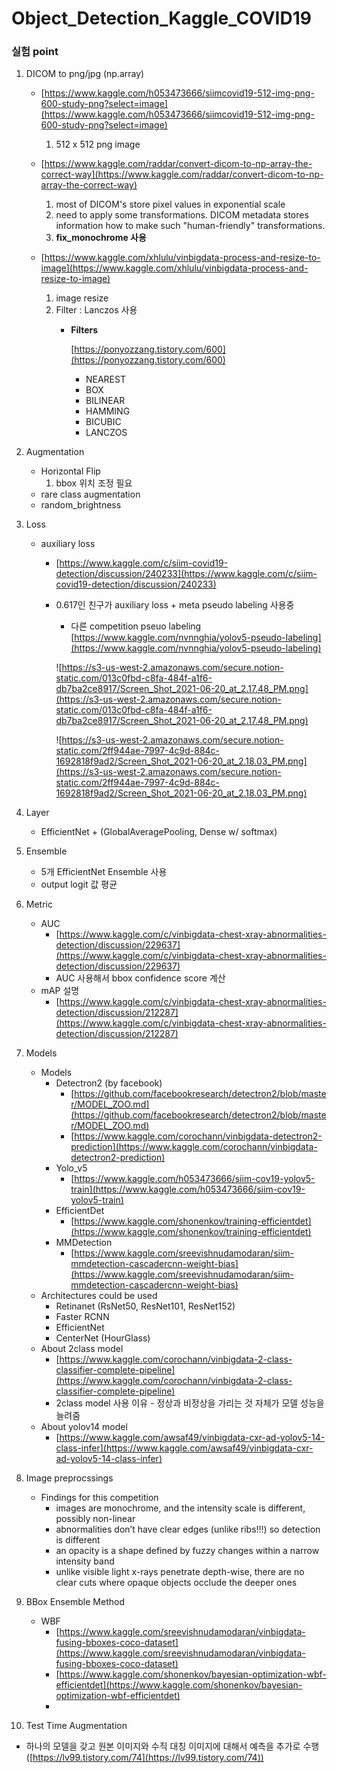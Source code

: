 # Object_Detection_Kaggle_COVID19

### 실험 point

1. DICOM to png/jpg (np.array)
    - [https://www.kaggle.com/h053473666/siimcovid19-512-img-png-600-study-png?select=image](https://www.kaggle.com/h053473666/siimcovid19-512-img-png-600-study-png?select=image)
        1. 512 x 512 png image
        
    - [https://www.kaggle.com/raddar/convert-dicom-to-np-array-the-correct-way](https://www.kaggle.com/raddar/convert-dicom-to-np-array-the-correct-way)
        1. most of DICOM's store pixel values in exponential scale
        2. need to apply some transformations. DICOM metadata stores information how to make such "human-friendly" transformations.
        3. **fix_monochrome 사용**
        
    - [https://www.kaggle.com/xhlulu/vinbigdata-process-and-resize-to-image](https://www.kaggle.com/xhlulu/vinbigdata-process-and-resize-to-image)
        1. image resize 
        2. Filter : Lanczos 사용
            - **Filters**
                
                [https://ponyozzang.tistory.com/600](https://ponyozzang.tistory.com/600)
                
                - NEAREST
                - BOX
                - BILINEAR
                - HAMMING
                - BICUBIC
                - LANCZOS
        
2. Augmentation
    - Horizontal Flip
        1. bbox 위치 조정 필요
    - rare class augmentation
    - random_brightness
    
3. Loss 
    - auxiliary loss
        - [https://www.kaggle.com/c/siim-covid19-detection/discussion/240233](https://www.kaggle.com/c/siim-covid19-detection/discussion/240233)
        - 0.617인 친구가 auxiliary loss + meta pseudo labeling 사용중
            - 다른 competition pseuo labeling [https://www.kaggle.com/nvnnghia/yolov5-pseudo-labeling](https://www.kaggle.com/nvnnghia/yolov5-pseudo-labeling)
            
             
            
            ![https://s3-us-west-2.amazonaws.com/secure.notion-static.com/013c0fbd-c8fa-484f-a1f6-db7ba2ce8917/Screen_Shot_2021-06-20_at_2.17.48_PM.png](https://s3-us-west-2.amazonaws.com/secure.notion-static.com/013c0fbd-c8fa-484f-a1f6-db7ba2ce8917/Screen_Shot_2021-06-20_at_2.17.48_PM.png)
            
            ![https://s3-us-west-2.amazonaws.com/secure.notion-static.com/2ff944ae-7997-4c9d-884c-1692818f9ad2/Screen_Shot_2021-06-20_at_2.18.03_PM.png](https://s3-us-west-2.amazonaws.com/secure.notion-static.com/2ff944ae-7997-4c9d-884c-1692818f9ad2/Screen_Shot_2021-06-20_at_2.18.03_PM.png)
            
    
4. Layer 
    - EfficientNet + (GlobalAveragePooling, Dense w/ softmax)
    
5. Ensemble 
    - 5개 EfficientNet Ensemble 사용
    - output logit 값 평균 
6. Metric
    - AUC
        - [https://www.kaggle.com/c/vinbigdata-chest-xray-abnormalities-detection/discussion/229637](https://www.kaggle.com/c/vinbigdata-chest-xray-abnormalities-detection/discussion/229637)
        - AUC 사용해서 bbox confidence score 계산
    - mAP 설명
        - [https://www.kaggle.com/c/vinbigdata-chest-xray-abnormalities-detection/discussion/212287](https://www.kaggle.com/c/vinbigdata-chest-xray-abnormalities-detection/discussion/212287)
7. Models
    - Models
        - Detectron2 (by facebook)
            - [https://github.com/facebookresearch/detectron2/blob/master/MODEL_ZOO.md](https://github.com/facebookresearch/detectron2/blob/master/MODEL_ZOO.md)
            - [https://www.kaggle.com/corochann/vinbigdata-detectron2-prediction](https://www.kaggle.com/corochann/vinbigdata-detectron2-prediction)
        - Yolo_v5
            - [https://www.kaggle.com/h053473666/siim-cov19-yolov5-train](https://www.kaggle.com/h053473666/siim-cov19-yolov5-train)
        - EfficientDet
            - [https://www.kaggle.com/shonenkov/training-efficientdet](https://www.kaggle.com/shonenkov/training-efficientdet)
        - MMDetection
            - [https://www.kaggle.com/sreevishnudamodaran/siim-mmdetection-cascadercnn-weight-bias](https://www.kaggle.com/sreevishnudamodaran/siim-mmdetection-cascadercnn-weight-bias)
    - Architectures could be used
        - Retinanet (RsNet50, ResNet101, ResNet152)
        - Faster RCNN
        - EfficientNet
        - CenterNet (HourGlass)
    - About 2class model
        - [https://www.kaggle.com/corochann/vinbigdata-2-class-classifier-complete-pipeline](https://www.kaggle.com/corochann/vinbigdata-2-class-classifier-complete-pipeline)
        - 2class model 사용 이유 - 정상과 비정상을 가리는 것 자체가 모델 성능을 늘려줌
    - About yolov14 model
        - [https://www.kaggle.com/awsaf49/vinbigdata-cxr-ad-yolov5-14-class-infer](https://www.kaggle.com/awsaf49/vinbigdata-cxr-ad-yolov5-14-class-infer)
8. Image preprocssings
    - Findings for this competition
        - images are monochrome, and the intensity scale is different, possibly non-linear
        - abnormalities don’t have clear edges (unlike ribs!!!) so detection is different
        - an opacity is a shape defined by fuzzy changes within a narrow intensity band
        - unlike visible light x-rays penetrate depth-wise, there are no clear cuts where opaque objects occlude the deeper ones
    
9. BBox Ensemble Method
    - WBF
        - [https://www.kaggle.com/sreevishnudamodaran/vinbigdata-fusing-bboxes-coco-dataset](https://www.kaggle.com/sreevishnudamodaran/vinbigdata-fusing-bboxes-coco-dataset)
        - [https://www.kaggle.com/shonenkov/bayesian-optimization-wbf-efficientdet](https://www.kaggle.com/shonenkov/bayesian-optimization-wbf-efficientdet)
        - 

10. Test Time Augmentation

- 하나의 모델을 갖고 원본 이미지와 수직 대칭 이미지에 대해서 예측을 추가로 수행 ([https://lv99.tistory.com/74](https://lv99.tistory.com/74))
